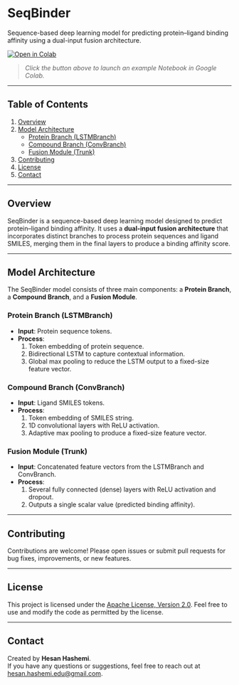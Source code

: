 # SeqBinder

Sequence-based deep learning model for predicting protein–ligand binding affinity using a dual-input fusion architecture.

[![Open in Colab](https://colab.research.google.com/assets/colab-btn.svg)](https://colab.research.google.com/github/Hesan1997/SeqBinder/blob/main/notebooks/model_training.ipynb)
> _Click the button above to launch an example Notebook in Google Colab._

---

## Table of Contents
1. [Overview](#overview)  
2. [Model Architecture](#model-architecture)  
    - [Protein Branch (LSTMBranch)](#protein-branch-lstmbranch)  
    - [Compound Branch (ConvBranch)](#compound-branch-convbranch)  
    - [Fusion Module (Trunk)](#fusion-module-trunk)  
4. [Contributing](#contributing)  
5. [License](#license)  
6. [Contact](#contact)

---

## Overview
SeqBinder is a sequence-based deep learning model designed to predict protein–ligand binding affinity. It uses a **dual-input fusion architecture** that incorporates distinct branches to process protein sequences and ligand SMILES, merging them in the final layers to produce a binding affinity score.

---

## Model Architecture
The SeqBinder model consists of three main components: a **Protein Branch**, a **Compound Branch**, and a **Fusion Module**.

### Protein Branch (LSTMBranch)
- **Input**: Protein sequence tokens.
- **Process**:  
  1. Token embedding of protein sequence.  
  2. Bidirectional LSTM to capture contextual information.  
  3. Global max pooling to reduce the LSTM output to a fixed-size feature vector.

### Compound Branch (ConvBranch)
- **Input**: Ligand SMILES tokens.
- **Process**:  
  1. Token embedding of SMILES string.  
  2. 1D convolutional layers with ReLU activation.  
  3. Adaptive max pooling to produce a fixed-size feature vector.

### Fusion Module (Trunk)
- **Input**: Concatenated feature vectors from the LSTMBranch and ConvBranch.
- **Process**:  
  1. Several fully connected (dense) layers with ReLU activation and dropout.  
  2. Outputs a single scalar value (predicted binding affinity).

---

## Contributing
Contributions are welcome! Please open issues or submit pull requests for bug fixes, improvements, or new features.

---

## License
This project is licensed under the [Apache License, Version 2.0](LICENSE). Feel free to use and modify the code as permitted by the license.

---

## Contact
Created by **Hesan Hashemi**.  
If you have any questions or suggestions, feel free to reach out at [hesan.hashemi.edu@gmail.com](mailto:hesan.hashemi.edu@gmail.com).
